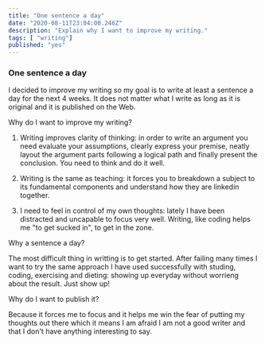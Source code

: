 ```yaml
---
title: "One sentence a day"
date: "2020-08-11T23:04:00.246Z"
description: "Explain why I want to improve my writing."
tags: [ "writing"]
published: "yes"
---
```


### One sentence a day

I decided to improve my writing so my goal is to write at least a sentence a day for the next 4 weeks. It does not matter what I write as long as it is original and it is published on the Web.

Why do I want to improve my writing?

1. Writing improves clarity of thinking: in order to write an argument you need evaluate your assumptions, clearly express your premise, neatly layout the argument parts following a logical path and finally present the conclusion. You need to think and do it well. 

2. Writing is the same as teaching: it forces you to breakdown a subject to its fundamental components and understand how they are linkedin together.

3. I need to feel in control of my own thoughts: lately I have been distracted and uncapable to focus very well. Writing, like coding helps me "to get sucked in", to get in the zone.

Why a sentence a day?

The most difficult thing in writting is to get started. After failing many times I want to try the same approach I have used successfully with studing, coding, exercising and dieting: showing up everyday without worrieng about the result. Just show up! 

Why do I want to publish it?

Because it forces me to focus and it helps me win the fear of putting my thoughts out there which it means I am afraid I am not a good writer and that I don't have anything interesting to say.

